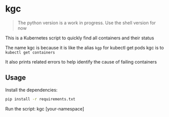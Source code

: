 # kgc

>The python version is a work in progress. Use the shell version for now

This is a Kubernetes script to quickly find all containers and their status

The name kgc is because it is like the alias `kgp` for kubectl get pods
kgc is to `kubectl get containers`

It also prints related errors to help identify the cause of failing containers

## Usage

Install the dependencies:

```sh
pip install -r requirements.txt
```

Run the script:
kgc [your-namespace]
